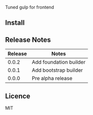 Tuned gulp for frontend

## Install

## Release Notes

| Release | Notes |
| --- | --- |
| 0.0.2 | Add foundation builder |
| 0.0.1 | Add bootstrap builder |
| 0.0.0 | Pre alpha release |

## Licence

MIT
<!-- do not want to make nodeinit to complicated, you can edit this whenever you want. -->